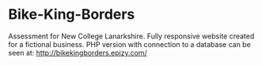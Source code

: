 # Bike-King-Borders
Assessment for New College Lanarkshire.
Fully responsive website created for a fictional business.
PHP version with connection to a database can be seen at: http://bikekingborders.epizy.com/
